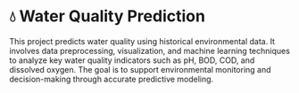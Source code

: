 # 💧 Water Quality Prediction

This project predicts water quality using historical environmental data. It involves data preprocessing, visualization, and machine learning techniques to analyze key water quality indicators such as pH, BOD, COD, and dissolved oxygen. The goal is to support environmental monitoring and decision-making through accurate predictive modeling.
